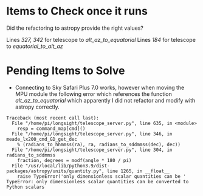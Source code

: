 # Items to Check once it runs
Did the refactoring to astropy provide the right values?

Lines *327, 342* for telescope to *alt_az_to_equatorial*
Lines *184* for telescope to *equatorial_to_alt_az*

# Pending Items to Solve

- Connecting to Sky Safari Plus 7.0 works, however when moving the MPU module the following error which references the function  *alt_az_to_equatorial* which apparently I did not refactor and modify with astropy correctly.
```
Traceback (most recent call last):
  File "/home/pi/longsight/telescope_server.py", line 635, in <module>
    resp = command_map[cmd]()
  File "/home/pi/longsight/telescope_server.py", line 346, in meade_lx200_cmd_GD_get_dec
    % (radians_to_hhmmss(ra), ra, radians_to_sddmmss(dec), dec))
  File "/home/pi/longsight/telescope_server.py", line 304, in radians_to_sddmmss
    fraction, degrees = modf(angle * 180 / pi)
  File "/usr/local/lib/python3.9/dist-packages/astropy/units/quantity.py", line 1265, in __float__
    raise TypeError('only dimensionless scalar quantities can be '
TypeError: only dimensionless scalar quantities can be converted to Python scalars
```
